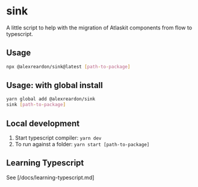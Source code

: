 # sink

A little script to help with the migration of Atlaskit components from flow to typescript.

## Usage

```bash
npx @alexreardon/sink@latest [path-to-package]
```

## Usage: with global install

```bash
yarn global add @alexreardon/sink
sink [path-to-package]
```

## Local development

1. Start typescript compiler: `yarn dev`
2. To run against a folder: `yarn start [path-to-package]`

## Learning Typescript

See [/docs/learning-typescript.md]
